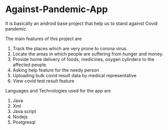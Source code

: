 # Against-Pandemic-App
It is basically an android base project that help us to stand against Covid pandemic.

The main features of this project are 
1. Track the places which are very prone to corona virus.
2. Locate the areas in which people are suffering from hunger and money.
3. Provide home delivery of foods, medicines, oxygen cylinders to the affected people.
4. Asking help feature for the needy person
5. Uploading bulk covid result data by medical representative
6. View covid test result feature 

Languages and Technologies used for the app are
1. Java
2. Xml
3. Java script
4. Nodejs
5. Postgresql
